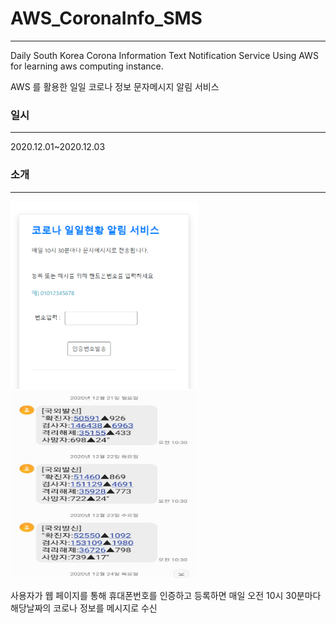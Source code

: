 # AWS_CoronaInfo_SMS
----------------
Daily South Korea Corona Information Text Notification Service Using AWS for learning aws computing instance.

AWS 를 활용한 일일 코로나 정보 문자메시지 알림 서비스

### 일시
--------------
2020.12.01~2020.12.03

### 소개
--------------
<img src="/img/img1.png" width="300" height="300">
<img src="/img/result.jpg" width="300" height="300">

사용자가 웹 페이지를 통해 휴대폰번호를 인증하고 등록하면 매일 오전 10시 30분마다
해당날짜의 코로나 정보를 메시지로 수신

